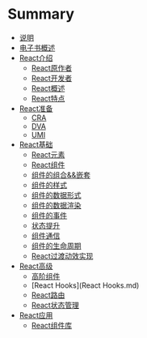 # Summary

* [说明](README.md)
* [电子书概述](电子书介绍.md)
* [React介绍]()
    * [React原作者](React原作者.md)
    * [React开发者](React开发者.md)
    * [React概述](React概述.md)
    * [React特点](React特点.md)
* [React准备](React准备.md)
    * [CRA](CRA.md)
    * [DVA](DVA.md)
    * [UMI](UMI.md)
* [React基础]()
    * [React元素](React元素.md)
    * [React组件](React组件.md)
    * [组件的组合&&嵌套](组件组合&&嵌套.md)
    * [组件的样式](组件的样式.md)
    * [组件的数据形式](组件的数据形式.md)
    * [组件的数据渲染](组件的数据渲染.md)
    * [组件的事件](组件的事件.md)
    * [状态提升](状态提升.md)
    * [组件通信](组件通信.md)
    * [组件的生命周期](组件的生命周期.md)
    * [React过渡动效实现](React过渡动效实现.md)
* [React高级]()
    * [高阶组件](高阶组件.md)
    * [React Hooks](React Hooks.md)
    * [React路由](React路由.md)
    * [React状态管理](React状态管理.md)
* [React应用]()
    * [React组件库](React组件库.md)

